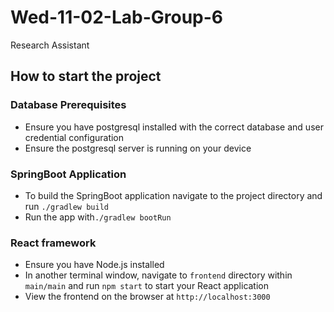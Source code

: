 # Wed-11-02-Lab-Group-6
Research Assistant

## How to start the project

### Database Prerequisites
- Ensure you have postgresql installed with the correct database and user credential configuration
- Ensure the postgresql server is running on your device

### SpringBoot Application
- To build the SpringBoot application navigate to the project directory and run ```./gradlew build```
- Run the app with```./gradlew bootRun```

### React framework
- Ensure you have Node.js installed
- In another terminal window, navigate to ```frontend``` directory within ```main/main``` and run ```npm start``` to start your React application
- View the frontend on the browser at ```http://localhost:3000```